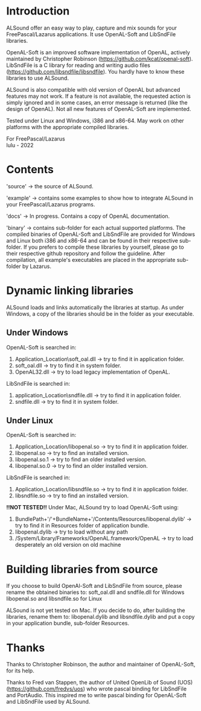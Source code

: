 # Introduction

ALSound offer an easy way to play, capture and mix sounds for your FreePascal/Lazarus applications. It use OpenAL-Soft and LibSndFile libraries.

OpenAL-Soft is an improved software implementation of OpenAL, actively maintained by Christopher Robinson (https://github.com/kcat/openal-soft).
LibSndFile is a C library for reading and writing audio files (https://github.com/libsndfile/libsndfile).
You hardly have to know these libraries to use ALSound.

ALSound is also compatible with old version of OpenAL but advanced features may not work.
If a feature is not available, the requested action is simply ignored and in some cases, an error message is returned (like the design of OpenAL). Not all new features of OpenAL-Soft are implemented.

Tested under Linux and Windows, i386 and x86-64.
May work on other platforms with the appropriate compiled libraries.

For FreePascal/Lazarus  
lulu - 2022


# Contents

'source' -> the source of ALSound.

'example' -> contains some examples to show how to integrate ALSound in your FreePascal/Lazarus programs.

'docs' -> In progress. Contains a copy of OpenAL documentation.

'binary' -> contains sub-folder for each actual supported platforms. The compiled binaries of OpenAL-Soft and LibSndFile are provided for Windows and Linux both i386 and x86-64 and can be found in their respective sub-folder. If you prefers to compile these libraries by yourself, please go to their respective github repository and follow the guideline.
After compilation, all example's executables are placed in the appropriate sub-folder by Lazarus.


# Dynamic linking libraries

ALSound loads and links automatically the libraries at startup. As under Windows, a copy of the libraries should be in the folder as your executable.

## Under Windows
OpenAL-Soft is searched in:
1. Application_Location\soft_oal.dll -> try to find it in application folder.
2. soft_oal.dll -> try to find it in system folder.
3. OpenAL32.dll -> try to load legacy implementation of OpenAL.  

LibSndFile is searched in:
1. application_Location\sndfile.dll -> try to find it in application folder.
2. sndfile.dll -> try to find it in system folder.  


## Under Linux
OpenAL-Soft is searched in:
1. Application_Location/libopenal.so -> try to find it in application folder.
2. libopenal.so -> try to find an installed version.
3. libopenal.so.1 -> try to find an older installed version.
4. libopenal.so.0 -> try to find an older installed version.  

LibSndFile is searched in:
1. Application_Location/libsndfile.so -> try to find it in application folder.
2. libsndfile.so -> try to find an installed version.  

**!!NOT TESTED!!** Under Mac, ALSound try to load OpenAL-Soft using:
1. BundlePath+'/'+BundleName+'/Contents/Resources/libopenal.dylib' -> try to find it in Resources folder of application bundle.
2. libopenal.dylib -> try to load without any path
3. /System/Library/Frameworks/OpenAL.framework/OpenAL -> try to load desperately an old version on old machine


# Building libraries from source

If you choose to build OpenAl-Soft and LibSndFile from source, please rename the obtained binaries to:
	soft_oal.dll and sndfile.dll            for Windows
	libopenal.so and libsndfile.so          for Linux

ALSound is not yet tested on Mac. If you decide to do, after building the libraries, rename them to:
	libopenal.dylib and libsndfile.dylib
and put a copy in your application bundle, sub-folder Resources.


# Thanks

Thanks to Christopher Robinson, the author and maintainer of OpenAL-Soft, for its help.

Thanks to Fred van Stappen, the author of United OpenLib of Sound (UOS) (https://github.com/fredvs/uos) who wrote pascal binding for LibSndFile and PortAudio. This inspired me to write pascal binding for OpenAL-Soft and LibSndFile used by ALSound.



